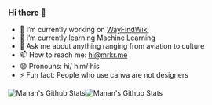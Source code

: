

### Hi there 👋

<!--
**manan025/manan025** is a ✨ _special_ ✨ repository because its `README.md` (this file) appears on your GitHub profile.

Here are some ideas to get you started:
-->

- 🔭 I’m currently working on [WayFindWiki](https://github.com/wayfindwiki)
- 🌱 I’m currently learning Machine Learning <!--- 👯 I’m looking to collaborate on ...- 🤔 I’m looking for help with ...-->
- 💬 Ask me about anything ranging from aviation to culture
- 📫 How to reach me: [hi@mrkr.me](mailto:hi@mrkr.me)
- 😄 Pronouns: hi/ him/ his
- ⚡ Fun fact: People who use canva are not designers

<!-- Thanks to TarushS -->


<img  align="center" src="https://github-readme-stats.vercel.app/api?username=manan025&&show_icons=true&count_private=true&hide_border=true&hide_title=true&theme=tokyonight" alt="Manan's Github Stats"><img align="center" src="https://github-readme-stats.vercel.app/api/top-langs/?username=manan025&layout=compact&hide_border=true&hide=CSS,HTML&theme=tokyonight" alt="Manan's Github Stats">


